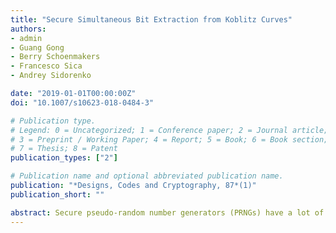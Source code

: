 ```yaml
---
title: "Secure Simultaneous Bit Extraction from Koblitz Curves"
authors:
- admin
- Guang Gong
- Berry Schoenmakers
- Francesco Sica
- Andrey Sidorenko

date: "2019-01-01T00:00:00Z"
doi: "10.1007/s10623-018-0484-3"

# Publication type.
# Legend: 0 = Uncategorized; 1 = Conference paper; 2 = Journal article;
# 3 = Preprint / Working Paper; 4 = Report; 5 = Book; 6 = Book section;
# 7 = Thesis; 8 = Patent
publication_types: ["2"]

# Publication name and optional abbreviated publication name.
publication: "*Designs, Codes and Cryptography, 87*(1)"
publication_short: ""

abstract: Secure pseudo-random number generators (PRNGs) have a lot of important applications in cryptography. In this paper, we analyze a new PRNG related to the elliptic curve power generator. The new PRNG has many desirable randomness properties such as long period, uniform distribution, etc. In particular, the proposed PRNG is provably secure under the l-strong Diffie–Hellman assumptions. An important feature of our PRNG is that many bits can be simultaneously output without significantly affecting its security. For instance, at 150-bit security, more than 100 bits can be output at each iteration, with a statistical distance from a uniform sequence less than $$1/2^{150}$$. Our experimental results show that the new PRNG provides a secure and flexible solution for high security applications. Hence, our work is another step towards the construction of provably secure PRNGs in practice.
---
```

